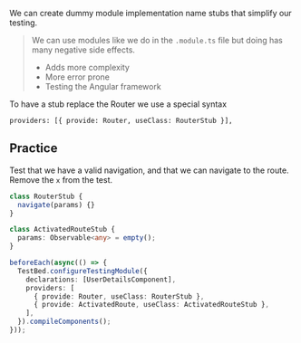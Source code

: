 We can create dummy module implementation name stubs that simplify our testing.

> We can use modules like we do in the `.module.ts` file but doing has many negative side effects.
> - Adds more complexity
> - More error prone
> - Testing the Angular framework

To have a stub replace the Router we use a special syntax

`providers: [{ provide: Router, useClass: RouterStub }],`


## Practice

Test that we have a valid navigation, and that we can navigate to the route.
Remove the `x` from the test.

```ts
class RouterStub {
  navigate(params) {}
}

class ActivatedRouteStub {
  params: Observable<any> = empty();
}

beforeEach(async(() => {
  TestBed.configureTestingModule({
    declarations: [UserDetailsComponent],
    providers: [
      { provide: Router, useClass: RouterStub },
      { provide: ActivatedRoute, useClass: ActivatedRouteStub },
    ],
  }).compileComponents();
}));
```
